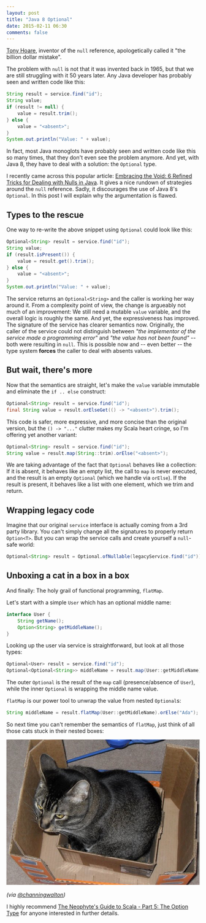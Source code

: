 ```yaml
---
layout: post
title: "Java 8 Optional"
date: 2015-02-11 06:30
comments: false
---
```

[Tony Hoare](http://en.wikipedia.org/wiki/Tony_Hoare), inventor of the `null` reference, apologetically called it "the billion dollar mistake".

The problem with `null` is not that it was invented back in 1965, but that we are still struggling with it 50 years later. Any Java developer has probably seen and written code like this:

``` java
String result = service.find("id");
String value;
if (result != null) {
    value = result.trim();
} else {
    value = "<absent>";
}
System.out.println("Value: " + value);
```

In fact, most Java monoglots have probably seen and written code like this so many times, that they don't
even see the problem anymore. And yet, with Java 8, they have to deal with a solution: the `Optional` type.

I recently came across this popular article:
[Embracing the Void: 6 Refined Tricks for Dealing with Nulls in Java](https://www.voxxed.com/blog/2015/01/embracing-void-6-refined-tricks-dealing-nulls-java/).
It gives a nice rundown of strategies around the `null` reference. Sadly, it discourages the use of Java 8's
`Optional`. In this post I will explain why the argumentation is flawed.

## Types to the rescue

One way to re-write the above snippet using `Optional` could look like this:

``` java
Optional<String> result = service.find("id");
String value;
if (result.isPresent()) {
    value = result.get().trim();
} else {
    value = "<absent>";
}
System.out.println("Value: " + value);
```

The service returns an `Optional<String>` and the caller is working her way around it. From a complexity point of
view, the change is argueably not much of an improvement: We still need a mutable `value` variable, and the overall
logic is roughly the same. And yet, the expressiveness has improved. The signature of the service has clearer
semantics now. Originally, the caller of the service could not distinguish between *"the implementor of the service
made a programming error"* and *"the value has not been found"* -- both were resulting in `null`. This is possible now
and -- even better -- the type system **forces** the caller to deal with absents values.

## But wait, there's more

Now that the semantics are straight, let's make the `value` variable immutable and eliminate the `if .. else`
construct:

``` java
Optional<String> result = service.find("id");
final String value = result.orElseGet(() -> "<absent>").trim();
```

This code is safer, more expressive, and more concise than the original version, but the `() -> "..."` clutter makes my Scala heart cringe, so I'm offering yet another variant:

``` java
Optional<String> result = service.find("id");
String value = result.map(String::trim).orElse("<absent>");
```

We are taking advantage of the fact that `Optional` behaves like a collection: If it is absent, it behaves like an empty list, the call to `map` is never executed, and the result is an empty `Optional` (which we handle via `orElse`). If the result is present, it behaves like a list with one element, which we trim and return. 

## Wrapping legacy code

Imagine that our original `service` interface is actually coming from a 3rd party library. You can't simply change
all the signatures to properly return `Option<T>`. But you can wrap the service calls and create yourself a
`null`-safe world:

``` java
Optional<String> result = Optional.ofNullable(legacyService.find("id"));
```

## Unboxing a cat in a box in a box

And finally: The holy grail of functional programming, `flatMap`.

Let's start with a simple `User` which has an optional middle name:

``` java
interface User {
    String getName();
    Option<String> getMiddleName();
}
```

Looking up the user via service is straightforward, but look at all those types:

``` java
Optional<User> result = service.find("id");
Optional<Optional<String>> middleName = result.map(User::getMiddleName);
```

The outer `Optional` is the result of the `map` call (presence/absence of `User`), while the inner `Optional` is
wrapping the middle name value.

`flatMap` is our power tool to unwrap the value from nested `Optional`s:

``` java
String middleName = result.flatMap(User::getMiddleName).orElse("Ada");
```

So next time you can't remember the semantics of `flatMap`, just think of all those cats stuck in their nested boxes:

<img src='/images/cat.png' />

*(via [@channingwalton](https://twitter.com/channingwalton/status/447778554114502657))*

I highly recommend [The Neophyte's Guide to Scala - Part 5: The Option Type](http://danielwestheide.com/blog/2012/12/19/the-neophytes-guide-to-scala-part-5-the-option-type.html) for anyone interested in further details.
